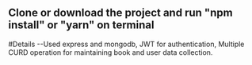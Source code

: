## Clone or download the project and run "npm install" or "yarn" on terminal

#Details
--Used express and mongodb, JWT for authentication, Multiple CURD operation for maintaining book and user data collection. 